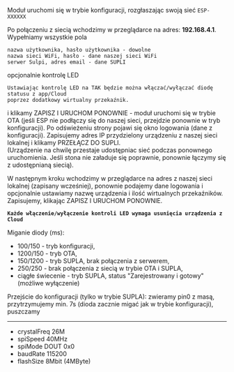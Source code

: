 Moduł uruchomi się w trybie konfiguracji, rozgłaszając swoją sieć `ESP-XXXXXX`

Po połączeniu z siecią wchodzimy w przeglądarce na adres: **192.168.4.1**. Wypełniamy wszystkie pola
```
nazwa użytkownika, hasło użytkownika - dowolne
nazwa sieci WiFi, hasło - dane naszej sieci WiFi
serwer Sulpi, adres email - dane SUPLI
```
opcjonalnie kontrolę LED
```
Ustawiając kontrolę LED na TAK będzie można włączać/wyłączać diodę statusu z app/Cloud  
poprzez dodatkowy wirtualny przekaźnik.
```

i klikamy ZAPISZ I URUCHOM PONOWNIE - moduł uruchomi się w trybie OTA (jeśli ESP nie podłączy się do naszej sieci, przejdzie ponownie w tryb konfiguracji). Po odświeżeniu strony pojawi się okno logowania (dane z konfiguracji). Zapisujemy adres IP przydzielony urządzeniu z naszej sieci lokalnej i klikamy PRZEŁĄCZ DO SUPLI.  
(Urządzenie na chwilę przestaje udostępniac sieć podczas ponownego uruchomienia. Jeśli stona nie załaduje się poprawnie, ponownie łączymy się z udostępnianą siecią).

W następnym kroku wchodzimy w przeglądarce na adres z naszej sieci lokalnej (zapisany wcześniej), ponownie podajemy dane logowania i opcjonalnie ustawiamy nazwę urządzenia i ilość wirtualnych przekaźników. Zapisujemy, klikając ZAPISZ I URUCHOM PONOWNIE.

**`Każde włączenie/wyłączenie kontroli LED wymaga usunięcia urządzenia z Cloud`**

Miganie diody (ms):
- 100/150 - tryb konfiguracji,
- 1200/150 - tryb OTA,
- 150/1200 - tryb SUPLA, brak połączenia z serwerem,
- 250/250 - brak połączenia z siecią w trybie OTA i SUPLA,
- ciągłe świecenie - tryb SUPLA, status "Zarejestrowany i gotowy" (możliwe wyłączenie)

Przejście do konfiguracji (tylko w trybie SUPLA):
zwieramy pin0 z masą, przytrzymujemy min. 7s (dioda zacznie migać jak w trybie konfiguracji), puszczamy


---
- crystalFreq 26M
- spiSpeed 40MHz
- spiMode DOUT 0x0
- baudRate 115200
- flashSize 8Mbit (4MByte)
